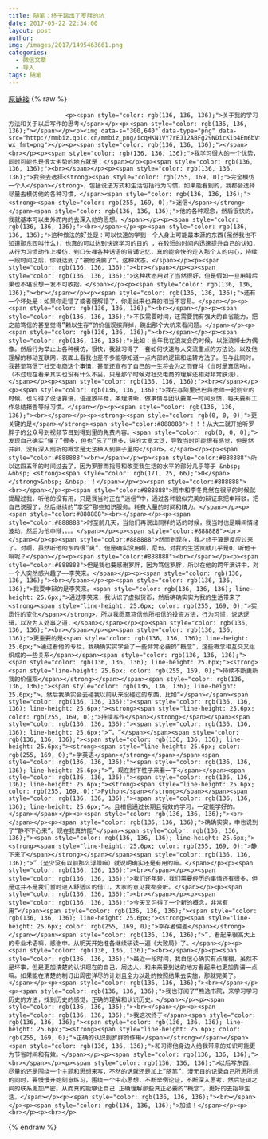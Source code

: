 ```yaml
---
title: 随笔：终于踏出了罗胖的坑
date: 2017-05-22 22:34:00
layout: post
author: 
img: /images/2017/1495463661.png
categories:
  - 微信文章
  - 导入
tags: 随笔
---
```


[原链接](http://mp.weixin.qq.com/s?__biz=MzU4NjA0ODc0MQ==&amp;mid=2247483669&amp;idx=1&amp;sn=5b065adf6149f3b9cea8e2bf268818f0&amp;chksm=fd80749fcaf7fd8945966c09b887d3296dfbf4e332c6704123bbef64824ff2f6e227a6895684&amp;scene=27#wechat_redirect)
{% raw %}

                    

                    
                    
                    
                    <p><span style="color: rgb(136, 136, 136);">关于我的学习方法和关于以后写作的思考</span></p><p><span style="color: rgb(136, 136, 136);"></span></p><p><img data-s="300,640" data-type="png" data-src="http://mmbiz.qpic.cn/mmbiz_png/icqHKN1VY7rEJ12ABFg29NDicKib4Em6bVfEGwu8nd9kvVYwpj7xjtJhGvFNoZ5WzmzyQGW4N1wfnfibQI0U0NmLaw/0?wx_fmt=png"></p><p><span style="color: rgb(136, 136, 136);"></span><br></p><p><span style="color: rgb(136, 136, 136);">我学习很大的一个优势，同时可能也是很大劣势的地方就是：</span></p><p><span style="color: rgb(136, 136, 136);"><br></span></p><p><span style="color: rgb(136, 136, 136);">我会去选择<strong><span style="color: rgb(255, 169, 0);">完全模仿一个人</span></strong>，包括说法方式和生活包括行为习惯。如果能看到的，我都会选择尽量去模仿他的各种习惯，</span><span style="color: rgb(136, 136, 136);"><strong><span style="color: rgb(255, 169, 0);">迷信</span></strong></span><span style="color: rgb(136, 136, 136);">他的各种观念，然后很快的，我就基本可以由外而内的去深入他的思想。</span></p><p><span style="color: rgb(136, 136, 136);"><br></span></p><p><span style="color: rgb(136, 136, 136);">这种做法的好处是：可以快速的学到一个人身上可能最本源的东西(虽然我也不知道那东西叫什么)，也真的可以达到快速学习的目的 ，在较短的时间内迅速提升自己的认知，从行为习惯动作上模仿，到口头禅各种话语的背诵记忆，真的能会快的走入那个人的内心，持续一段时间之后，你就达到了“被他洗脑了“。这种状态。</span></p><p><span style="color: rgb(136, 136, 136);"><br></span></p><p><span style="color: rgb(136, 136, 136);">这种状态用对了当然很好，但是假如一旦用错后果也不堪设想一发不可收拾。</span></p><p><span style="color: rgb(136, 136, 136);"><br></span></p><p><span style="color: rgb(136, 136, 136);">还有一个坏处是：如果你走错了或者理解错了，你走出来也真的相当不容易。</span></p><p><span style="color: rgb(136, 136, 136);"><br></span></p><p><span style="color: rgb(136, 136, 136);">不仅需要时间，还需要拥有强大的自省能力，把之前笃信的甚至觉得”赖以生存“的价值观摈弃掉，跳出那个大坑来看问题。</span></p><p><span style="color: rgb(136, 136, 136);"><br></span></p><p><span style="color: rgb(136, 136, 136);">比如：当年我在浪友会的时候，以张浪博士为偶像。然后行为举止上各种模仿，很快，我就习得了一套如何快速与人交流重点的方法论。以及他理解的移动互联网，表面上看我也差不多能够知道一点内部的逻辑和运转方法了。但与此同时，我甚至笃信了社交电商这个事情，甚至还宣布了自己的一生将会为之而奋斗（当时是真信呐）。（不过现在看来其实也没有什么不妥，只是那个时候对社交电商的理解还相对非常肤浅）。</span></p><p><span style="color: rgb(136, 136, 136);"><br></span></p><p><span style="color: rgb(136, 136, 136);">我在与阿里巴巴蒋老师一起创业的时候，也习得了说话靠谱，语速放平稳，条理清晰，做事情与团队要第一时间反馈，每天要有工作总结报告等好习惯。</span></p><p><span style="color: rgb(136, 136, 136);"><br></span></p><p><strong><span style="color: rgb(0, 0, 0);">更关键的是</span></strong><span style="color:#888888">！！！从大二就开始听罗胖子的公众号到视频节目到得到里的免费内容。<span style="color: rgb(0, 0, 0);">发现自己确实”懂了”很多，但也”忘了“很多，讲的太宽太泛，导致当时可能很有感觉，但是然并卵，没有深入剖析的概念是无法植入到脑子里的</span>。</span></p><p><span style="color:#888888"><br></span></p><p><span style="color:#888888">所以这四五年的时间过去了，因为罗胖而指导和改变我生活的水平的部分几乎等于 &nbsp; &nbsp; <strong><span style="color: rgb(171, 25, 66);">0</span> </strong>&nbsp; &nbsp; ！</span></p><p><span style="color:#888888"><br></span></p><p><span style="color:#888888">而申和李冬竟然在很早的时候就提醒过我，听他的没有用，只是我当时正在”迷信“中，通过各种貌似完美的辩证来把申辩驳，把自己说服了，然后继续的”享受“那些知识服务。耗费大量的时间和精力。</span></p><p><span style="color:#888888"><br></span></p><p><span style="color:#888888">时至前几天，当他们再说出同样的话的时候，我当时也是瞬间情绪波动，然后为他申辩，。。。</span></p><p><span style="color:#888888"><br></span></p><p><span style="color:#888888">然而到现在，我才终于算是反应过来了。对啊，虽然听他的东西很”爽“，但是确实没用啊，尼玛，对我的生活贡献几乎是0，听他干嘛呢？</span></p><p><span style="color:#888888"><br></span></p><p><span style="color:#888888">但是我也要感谢罗胖，因为笃信罗胖，所以在他的跨年演讲中，对一个人突然感兴趣了——李笑来。</span></p><p><span style="color: rgb(136, 136, 136);"><br></span></p><p><span style="color: rgb(136, 136, 136);">我要申辩的是李笑来。<span style="color: rgb(136, 136, 136); line-height: 25.6px;">通过李笑来，我认识了虚拟货币，然后确确实实为我的生活带来了<strong><span style="line-height: 25.6px; color: rgb(255, 169, 0);">实质性的变化</span></strong>，所以我愿意笃信他所相信的投资方法，行为习惯，说话逻辑，以及为人处事之道，</span></span></p><p><span style="color: rgb(136, 136, 136);"><br></span></p><p><span style="color: rgb(136, 136, 136);">更重要的是<span style="color: rgb(136, 136, 136); line-height: 25.6px;">通过看他的专栏，我确确实实学会了一些非常必要的“概念”，这些概念相互交叉组织成的一些关系</span></span><span style="color: rgb(136, 136, 136);"><span style="color: rgb(136, 136, 136); line-height: 25.6px;"><strong><span style="line-height: 25.6px; color: rgb(255, 169, 0);">持续不断更新我的价值观</span></strong></span></span><span style="color: rgb(136, 136, 136);"><span style="color: rgb(136, 136, 136); line-height: 25.6px;">，然后我确实会去碰我以前从来没碰过的东西，比如“</span></span><span style="color: rgb(136, 136, 136);"><span style="color: rgb(136, 136, 136); line-height: 25.6px;"><strong><span style="line-height: 25.6px; color: rgb(255, 169, 0);">持续写作</span></strong></span></span><span style="color: rgb(136, 136, 136);"><span style="color: rgb(136, 136, 136); line-height: 25.6px;">”，“</span></span><span style="color: rgb(136, 136, 136);"><span style="color: rgb(136, 136, 136); line-height: 25.6px;"><strong><span style="line-height: 25.6px; color: rgb(255, 169, 0);">学英语</span></strong></span></span><span style="color: rgb(136, 136, 136);"><span style="color: rgb(136, 136, 136); line-height: 25.6px;">”，现在耐下性子来看一下</span></span><span style="color: rgb(136, 136, 136);"><span style="color: rgb(136, 136, 136); line-height: 25.6px;"><strong><span style="line-height: 25.6px; color: rgb(255, 169, 0);">Python</span></strong></span></span><span style="color: rgb(136, 136, 136);"><span style="color: rgb(136, 136, 136); line-height: 25.6px;">。且相信通过长期且有效的学习，一定能学好的。</span></span></p><p><span style="color: rgb(136, 136, 136);"><br></span></p><p><span style="color: rgb(136, 136, 136);">确确实实，申也说到了“静不下心来”。现在我真的能“</span><span style="color: rgb(136, 136, 136);"><span style="color: rgb(136, 136, 136); line-height: 25.6px;"><strong><span style="line-height: 25.6px; color: rgb(255, 169, 0);">静下来了</span></strong></span></span><span style="color: rgb(136, 136, 136);">”（至少没有以前那么浮躁嘛）就说明确实还是有用的嘛。</span></p><p><span style="color: rgb(136, 136, 136);"><br></span></p><p><span style="color: rgb(136, 136, 136);">我们还年轻，我们需要经历的事情还有很多，但是这并不是我们暂时进入舒适区的借口，大家的意见我都会听。</span></p><p><span style="color: rgb(136, 136, 136);"><br></span></p><p><span style="color: rgb(136, 136, 136);">今天又习得了一个新的概念，非常有用“</span><span style="color: rgb(136, 136, 136);"><span style="color: rgb(136, 136, 136); line-height: 25.6px;"><strong><span style="line-height: 25.6px; color: rgb(255, 169, 0);">幸存者偏差</span></strong></span></span><span style="color: rgb(136, 136, 136);">”，看起来很高大上的专业术语嘛，感谢申。从明天开始准备继续研读一遍《大败局》了。</span></p><p><span style="color: rgb(136, 136, 136);"><br></span></p><p><span style="color: rgb(136, 136, 136);">最近一段时间，我自信心确实有点爆棚，虽然不是坏事，但是更加清楚的认识现在的自己，周边人，和未来要到达的地方看起来也更加靠谱一点嘛。如果能在清楚的制订出周密详尽的计划且全力以赴的按照结果去实施，那就完美了。</span></p><p><span style="color: rgb(136, 136, 136);"><br></span></p><p><span style="color: rgb(136, 136, 136);">我也订阅了“熊逸书院，来学习学习历史的方法，找到历史的感觉，正确的理解和认识历史。</span></p><p><span style="color: rgb(136, 136, 136);"><br></span></p><p><span style="color: rgb(136, 136, 136);">我这次终于</span><span style="color: rgb(136, 136, 136);"><span style="color: rgb(136, 136, 136); line-height: 25.6px;"><strong><span style="line-height: 25.6px; color: rgb(255, 169, 0);">正确的认识到罗胖的作用</span></strong></span></span><span style="color: rgb(136, 136, 136);">和习得他身边人给我带来的知识可能更为节省时间和有效。</span></p><p><span style="color: rgb(136, 136, 136);"><br></span></p><p><span style="color: rgb(136, 136, 136);">以后写东西，尽量的还是围绕一个主题和思想来写，不然的话就还是加上“随笔”，漫无目的记录自己所思所想的同时，要慢慢开始刻意练习，围绕一个中心思想，不断举例论证，不断深入思考，然后证词之间的联系更加严密。从而真的能够让自己 正确理解那些真正必要的“概念”，更好的去指导生活。</span></p><p><span style="color: rgb(136, 136, 136);"><br></span></p><p><span style="color: rgb(136, 136, 136);">加油！</span></p><p><br></p><p><br></p>
                
{% endraw %}

